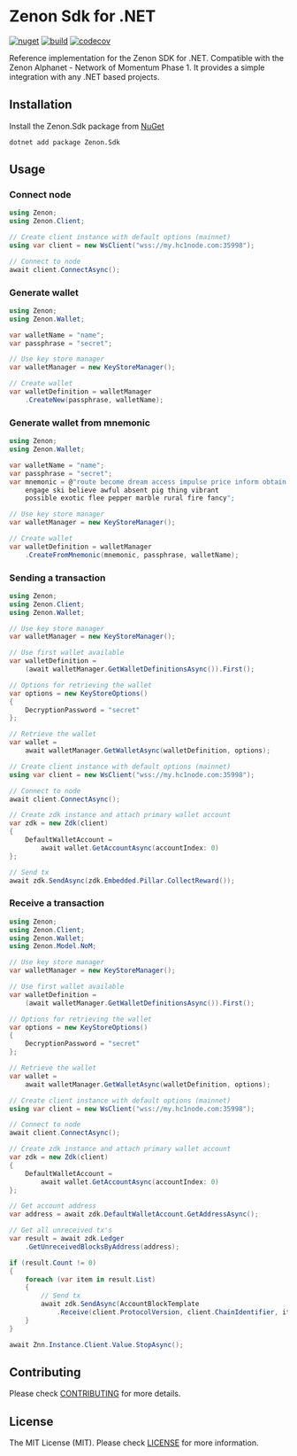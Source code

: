 # Zenon Sdk for .NET

[![nuget](https://img.shields.io/nuget/v/Zenon.Sdk)](https://nuget.org/packages/Zenon.Sdk) [![build](https://img.shields.io/github/actions/workflow/status/hypercore-one/znn_sdk_csharp/publish.yml?branch=main)](https://github.com/hypercore-one/znn_sdk_csharp/actions/workflows/publish.yml) [![codecov](https://img.shields.io/codecov/c/github/hypercore-one/znn_sdk_csharp?token=FWKGWMWO7U)](https://codecov.io/gh/hypercore-one/znn_sdk_csharp)

Reference implementation for the Zenon SDK for .NET. Compatible with the Zenon Alphanet - Network of Momentum Phase 1. 
It provides a simple integration with any .NET based projects.

## Installation

Install the Zenon.Sdk package from [NuGet](https://www.nuget.org/packages/Zenon.Sdk)

```
dotnet add package Zenon.Sdk
```

## Usage

### Connect node

```csharp
using Zenon;
using Zenon.Client;

// Create client instance with default options (mainnet)
using var client = new WsClient("wss://my.hc1node.com:35998");

// Connect to node
await client.ConnectAsync();
```

### Generate wallet

```csharp
using Zenon;
using Zenon.Wallet;

var walletName = "name";
var passphrase = "secret";

// Use key store manager
var walletManager = new KeyStoreManager();

// Create wallet
var walletDefinition = walletManager
    .CreateNew(passphrase, walletName);
```

### Generate wallet from mnemonic

```csharp
using Zenon;
using Zenon.Wallet;

var walletName = "name";
var passphrase = "secret";
var mnemonic = @"route become dream access impulse price inform obtain 
    engage ski believe awful absent pig thing vibrant 
    possible exotic flee pepper marble rural fire fancy";

// Use key store manager
var walletManager = new KeyStoreManager();

// Create wallet
var walletDefinition = walletManager
    .CreateFromMnemonic(mnemonic, passphrase, walletName);
```

### Sending a transaction

```csharp
using Zenon;
using Zenon.Client;
using Zenon.Wallet;

// Use key store manager
var walletManager = new KeyStoreManager();

// Use first wallet available
var walletDefinition =
    (await walletManager.GetWalletDefinitionsAsync()).First();

// Options for retrieving the wallet
var options = new KeyStoreOptions()
{
    DecryptionPassword = "secret"
};

// Retrieve the wallet
var wallet =
    await walletManager.GetWalletAsync(walletDefinition, options);

// Create client instance with default options (mainnet)
using var client = new WsClient("wss://my.hc1node.com:35998");

// Connect to node
await client.ConnectAsync();

// Create zdk instance and attach primary wallet account
var zdk = new Zdk(client)
{
    DefaultWalletAccount =
        await wallet.GetAccountAsync(accountIndex: 0)
};

// Send tx
await zdk.SendAsync(zdk.Embedded.Pillar.CollectReward());
```

### Receive a transaction

```csharp
using Zenon;
using Zenon.Client;
using Zenon.Wallet;
using Zenon.Model.NoM;

// Use key store manager
var walletManager = new KeyStoreManager();

// Use first wallet available
var walletDefinition =
    (await walletManager.GetWalletDefinitionsAsync()).First();

// Options for retrieving the wallet
var options = new KeyStoreOptions()
{
    DecryptionPassword = "secret"
};

// Retrieve the wallet
var wallet =
    await walletManager.GetWalletAsync(walletDefinition, options);

// Create client instance with default options (mainnet)
using var client = new WsClient("wss://my.hc1node.com:35998");

// Connect to node
await client.ConnectAsync();

// Create zdk instance and attach primary wallet account
var zdk = new Zdk(client)
{
    DefaultWalletAccount =
        await wallet.GetAccountAsync(accountIndex: 0)
};

// Get account address
var address = await zdk.DefaultWalletAccount.GetAddressAsync();

// Get all unreceived tx's
var result = await zdk.Ledger
    .GetUnreceivedBlocksByAddress(address);

if (result.Count != 0)
{
    foreach (var item in result.List)
    {
        // Send tx
        await zdk.SendAsync(AccountBlockTemplate
            .Receive(client.ProtocolVersion, client.ChainIdentifier, item.Hash));
    }
}

await Znn.Instance.Client.Value.StopAsync();
```

## Contributing

Please check [CONTRIBUTING](./CONTRIBUTING.md) for more details.

## License

The MIT License (MIT). Please check [LICENSE](./LICENSE) for more information.